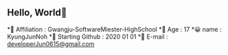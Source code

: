 ## Hello, World👋
*🏫 Affiliation : Gwangju-SoftwareMiester-HighSchool
*👨 Age : 17
*😀 name : KyungJunNoh
*🌱 Starting Github : 2020 01 01
*📩 E-mail : developerJun0615@gmail.com



<!--
**KyungJunNoh/KyungJunNoh** is a ✨ _special_ ✨ repository because its `README.md` (this file) appears on your GitHub profile.

Here are some ideas to get you started:

- 🔭 I’m currently working on ...
- 🌱 I’m currently learning ...
- 👯 I’m looking to collaborate on ...
- 🤔 I’m looking for help with ...
- 💬 Ask me about ...
- 📫 How to reach me: ...
- 😄 Pronouns: ...
- ⚡ Fun fact: ...
-->
